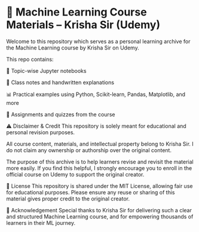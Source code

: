 # 🧠 Machine Learning Course Materials – Krisha Sir (Udemy)
Welcome to this repository which serves as a personal learning archive for the Machine Learning course by Krisha Sir on Udemy.

This repo contains:

📂 Topic-wise Jupyter notebooks

🧾 Class notes and handwritten explanations

📊 Practical examples using Python, Scikit-learn, Pandas, Matplotlib, and more

📌 Assignments and quizzes from the course

⚠️ Disclaimer & Credit
This repository is solely meant for educational and personal revision purposes.

All course content, materials, and intellectual property belong to Krisha Sir.
I do not claim any ownership or authorship over the original content.

The purpose of this archive is to help learners revise and revisit the material more easily.
If you find this helpful, I strongly encourage you to enroll in the official course on Udemy to support the original creator.

📜 License
This repository is shared under the MIT License, allowing fair use for educational purposes.
Please ensure any reuse or sharing of this material gives proper credit to the original creator.

🙏 Acknowledgement
Special thanks to Krisha Sir for delivering such a clear and structured Machine Learning course, and for empowering thousands of learners in their ML journey.
